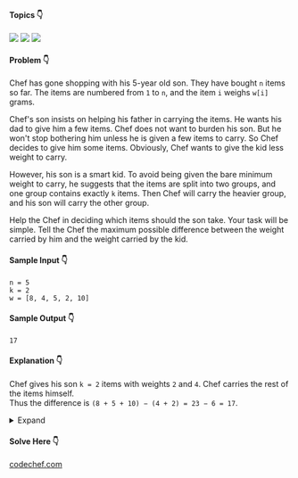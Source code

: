 #### Topics :point_down:
![](https://img.shields.io/badge/-array-wheat) 
![](https://img.shields.io/badge/-greedy-wheat)
![](https://img.shields.io/badge/-sorting-wheat)

#### Problem :point_down:
Chef has gone shopping with his 5-year old son. They have bought `n` items so far. The items are numbered from `1` to `n`, and the item `i` weighs `w[i]` grams.

Chef's son insists on helping his father in carrying the items. He wants his dad to give him a few items. Chef does not want to burden his son. But he won't stop bothering him unless he is given a few items to carry. So Chef decides to give him some items. Obviously, Chef wants to give the kid less weight to carry.

However, his son is a smart kid. To avoid being given the bare minimum weight to carry, he suggests that the items are split into two groups, and one group contains exactly `k` items. Then Chef will carry the heavier group, and his son will carry the other group.

Help the Chef in deciding which items should the son take. Your task will be simple. Tell the Chef the maximum possible difference between the weight carried by him and the weight carried by the kid. 
#### Sample Input :point_down:
```
n = 5
k = 2
w = [8, 4, 5, 2, 10]
```
#### Sample Output :point_down:
```
17
```
#### Explanation :point_down:
Chef gives his son `k = 2` items with weights `2` and `4`. Chef carries the rest of the items himself.  
Thus the difference is `(8 + 5 + 10) − (4 + 2) = 23 − 6 = 17`. 
<details>
<summary>Expand</summary>

#### Python :point_down:
```py

```
#### Time Complexity :point_down:
```
O(n log n)
```
#### Space Complexity :point_down:
```
O(1)
```
</details>

#### Solve Here :point_down:
[codechef.com](https://www.codechef.com/problems/MAXDIFF)
